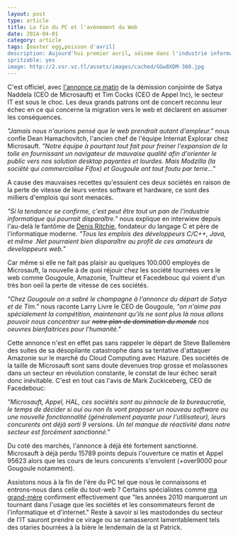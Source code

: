 ```yaml
---
layout: post
type: article
title: La fin du PC et l'avènement du Web
date: 2014-04-01
category: article
tags: [easter egg,poisson d'avril]
description: Aujourd'hui premier avril, séisme dans l'industrie informatique !
spritzable: yes
image: http://2.vsr.vz.tl/assets/images/cached/GGw8XDM-360.jpg
---
```


C'est officiel, avec [l'annonce ce matin](http://goo.gl/czmzFq) de la démission conjointe de Satya Naddela (CEO de Microsauft) et Tim Cocks (CEO de Appel Inc), le secteur IT est sous le choc. Les deux grands patrons ont de concert reconnu leur échec en ce qui concerne la migration vers le web et déclarent en assumer les conséquences.

_"Jamais nous n'aurions pensé que le web prendrait autant d'ampleur."_ nous confie Dean Hamachovitch, l'ancien chef de l'équipe Internat Explorar chez Microsauft. _"Notre équipe à pourtant tout fait pour freiner l'expansion de la toile en fournissant un navigateur de mauvaise qualité afin d'orienter le public vers nos solution desktop payantes et lourdes. Mais Modzilla (la société qui commercialise Fifox) et Gougoule ont tout foutu par terre..."_

A cause des mauvaises recettes qu'essuient ces deux sociétés en raison de la perte de vitesse de leurs ventes software et hardware, ce sont des milliers d'emplois qui sont menacés.

_"Si la tendance se confirme, c'est peut être tout un pan de l'industrie informatique qui pourrait disparaître."_ nous explique en interwiew depuis l'au-delà le fantôme de [Denis Ritchie](http://en.wikipedia.org/wiki/Dennis_Ritchie), fondateur du langage C et père de l'informatique moderne. _"Tous les emplois des développeurs C/C++, Java, et même .Net pourraient bien disparaître au profit de ces amateurs de developpeurs web."_

Car même si elle ne fait pas plaisir au quelques 100.000 employés de Microsauft, la nouvelle à de quoi réjouir chez les société tournées vers le web comme Gougoule, Amazonie, Truitteur et Facedebouc qui voient d'un très bon oeil la perte de vitesse de ces sociétés.

_"Chez Gougoule on a sabré le champagne à l'annonce du départ de Satya et de Tim."_ nous raconte Larry Livre le CEO de Gougoule, _"on n'aime pas spécialement la compétition, maintenant qu'ils ne sont plus là nous allons pouvoir nous concentrer sur <del>notre plan de domination du monde</del> nos oeuvres bienfaitrices pour l'humanité."_

Cette annonce n'est en effet pas sans rappeler le départ de Steve Ballemère des suites de sa désopilante catastrophe dans sa tentative d'attaquer Amazonie sur le marché du Cloud Computing avec Hazure. Des sociétés de la taille de Microsauft sont sans doute devenues trop grosse et molassones dans un secteur en révolution constante, le constat de leur échec serait donc inévitable. C'est en tout cas l'avis de Mark Zuckiceberg, CEO de Facedebouc:

_"Microsauft, Appel, HAL, ces sociétés sont au pinnacle de la bureaucratie, le temps de décider si oui ou non ils vont proposer un nouveau software ou une nouvelle fonctionnalité (généralement payante pour l'utilisateur), leurs concurents ont déjà sorti 9 versions. Un tel manque de réactivité dans notre secteur est forcément sanctionné."_

Du coté des marchés, l'annonce à déjà été fortement sanctionné. Microsauft à déjà perdu 15789 points depuis l'ouverture ce matin et Appel 95623 alors que les cours de leurs concurents s'envolent (+over9000 pour Gougoule notamment).

Assistons nous à la fin de l'ère du PC tel que nous le connaissons et entrons-nous dans celle du tout-web ? Certains spécialistes comme [ma grand-mère](http://www.ilovemagrandmere.fr/) confirment effectivement que "les années 2010 marqueront un tournant dans l'usage que les sociétés et les consommateurs feront de l'informatique et d'internet." Reste à savoir si les mastodondes du secteur de l'IT sauront prendre ce virage ou se ramasseront lamentablement tels des otaries bourrées à la bière le lendemain de la st Patrick.